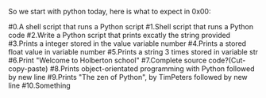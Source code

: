So we start with python today, here is what to expect in 0x00:

#0.A shell script that runs a Python script
#1.Shell script that runs a Python code
#2.Write a Python script that prints excatly the string provided
#3.Prints a integer stored in the value variable number
#4.Prints a stored float value in variable number
#5.Prints a string 3 times stored in variable str
#6.Print "Welcome to Holberton school"
#7.Complete source code?(Cut-copy-paste)
#8.Prints object-orientated programming with Python followed by new line
#9.Prints "The zen of Python", by TimPeters followed by new line
#10.Something
